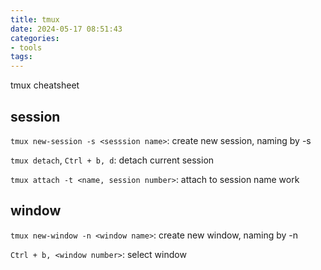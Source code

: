 ```yaml
---
title: tmux
date: 2024-05-17 08:51:43
categories:
- tools
tags:
---
```


tmux cheatsheet

<!-- more -->

## session

`tmux new-session -s <sesssion name>`: create new session, naming by -s

`tmux detach`, `Ctrl + b, d`: detach current session

`tmux attach -t <name, session number>`: attach to session name work

## window

`tmux new-window -n <window name>`: create new window, naming by -n

`Ctrl + b, <window number>`: select window

